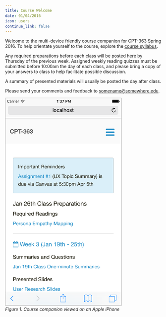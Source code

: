 ```yaml
---
title: Course Welcome
date: 01/04/2016
icon: users
continue_link: false
---
```

Welcome to the multi-device friendly course companion for CPT-363 Spring 2016. To help orientate yourself to the course, explore the [course syllabus](../../syllabus).

Any required preparations before each class will be posted here by Thursday of the previous week. Assigned weekly reading quizzes must be submitted before 10:00am the day of each class, and please bring a copy of your answers to class to help facilitate possible discussion.

A summary of presented materials will usually be posted the day after class.

Please send your comments and feedback to <somename@somewhere.edu>.

![Image of course companion on Apple iPhone](images/bones-vanilla-course-companion-iphone.png)  
_Figure 1. Course companion viewed on an Apple iPhone_
